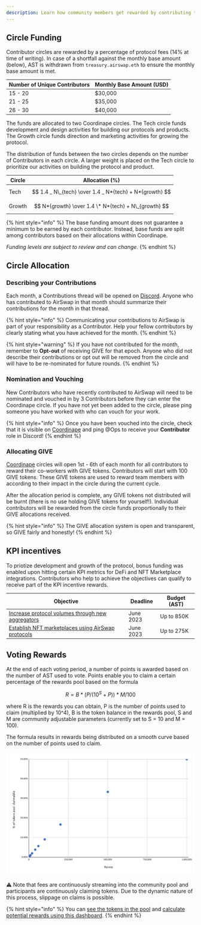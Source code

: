 ```yaml
---
description: Learn how community members get rewarded by contributing to AirSwap
---
```


## Circle Funding

Contributor circles are rewarded by a percentage of protocol fees (14% at time of writing). In case of a shortfall against the monthly base amount (below), AST is withdrawn from `treasury.airswap.eth` to ensure the monthly base amount is met.

| Number of Unique Contributors | Monthly Base Amount (USD) |
| ----------------------------- | ------------------------- |
| 15 - 20                       | $30,000                   |
| 21 - 25                       | $35,000                   |
| 26 - 30                       | $40,000                   |

The funds are allocated to two Coordinape circles. The Tech circle funds development and design activities for building our protocols and products. The Growth circle funds direction and marketing activities for growing the protocol.

The distribution of funds between the two circles depends on the number of Contributors in each circle. A larger weight is placed on the Tech circle to prioritize our activities on building the protocol and product.

| Circle | Allocation (%)                                          |
| ------ | ------------------------------------------------------- |
| Tech   | $$ 1.4 _ N\_{tech} \over 1.4 _ N*{tech} + N*{growth} $$ |
| Growth | $$ N*{growth} \over 1.4 \* N*{tech} + N\_{growth} $$    |

{% hint style="info" %}
The base funding amount does not guarantee a minimum to be earned by each contributor. Instead, base funds are split among contributors based on their allocations within Coordinape.

_Funding levels are subject to review and can change._
{% endhint %}

## Circle Allocation

### Describing your Contributions

Each month, a Contributions thread will be opened on [Discord](https://chat.airswap.io). Anyone who has contributed to AirSwap in that month should summarize their contributions for the month in that thread.

{% hint style="info" %}
Communicating your contributions to AirSwap is part of your responsibility as a Contributor. Help your fellow contributors by clearly stating what you have achieved for the month.
{% endhint %}

{% hint style="warning" %}
If you have not contributed for the month, remember to **Opt-out** of receiving GIVE for that epoch. Anyone who did not describe their contributions or opt out will be removed from the circle and will have to be re-nominated for future rounds.
{% endhint %}

### Nomination and Vouching

New Contributors who have recently contributed to AirSwap will need to be nominated and vouched in by 3 Contributors before they can enter the Coordinape circle. If you have not yet been added to the circle, please ping someone you have worked with who can vouch for your work.

{% hint style="info" %}
Once you have been vouched into the circle, check that it is visible on [Coordinape](https://coordinape.com) and ping @Ops to receive your **Contributor** role in Discord!
{% endhint %}

### Allocating GIVE

[Coordinape](https://coordinape.com) circles will open 1st - 6th of each month for all contributors to reward their co-workers with GIVE tokens. Contributors will start with 100 GIVE tokens. These GIVE tokens are used to reward team members with according to their impact in the circle during the current cycle.

After the allocation period is complete, any GIVE tokens not distributed will be burnt (there is no use holding GIVE tokens for yourself!). Individual contributors will be rewarded from the circle funds proportionally to their GIVE allocations received.

{% hint style="info" %}
The GIVE allocation system is open and transparent, so GIVE fairly and honestly!
{% endhint %}

## KPI incentives

To priotize development and growth of the protocol, bonus funding was enabled upon hitting certain KPI metrics for DeFi and NFT Marketplace integrations. Contributors who help to achieve the objectives can qualify to receive part of the KPI incentive rewards.

| Objective                                                                                               | Deadline  | Budget (AST) |
| ------------------------------------------------------------------------------------------------------- | --------- | ------------ |
| [Increase protocol volumes through new aggregators](https://github.com/airswap/airswap-aips/issues/82)  | June 2023 | Up to 850K   |
| [Establish NFT marketplaces using AirSwap protocols](https://github.com/airswap/airswap-aips/issues/83) | June 2023 | Up to 275K   |

## Voting Rewards

At the end of each voting period, a number of points is awarded based on the number of AST used to vote. Points enable you to claim a certain percentage of the rewards pool based on the formula

$$
R = B * (P / (10^S +P )) * M/100
$$

where R is the rewards you can obtain, P is the number of points used to claim (multiplied by 10^4), B is the token balance in the rewards pool, S and M are community adjustable parameters (currently set to S = 10 and M = 100).

The formula results in rewards being distributed on a smooth curve based on the number of points used to claim.

![Current rewards are distributed on a curve based on the number of points](../.gitbook/assets/rewards.svg)

⚠ Note that fees are continuously streaming into the community pool and participants are continuously claiming tokens. Due to the dynamic nature of this process, slippage on claims is possible.

{% hint style="info" %}
You can [see the tokens in the pool](https://app.zerion.io/0x7296333e1615721f4Bd9Df1a3070537484A50CF8/overview) and [calculate potential rewards using this dashboard](https://dune.xyz/agrimony/airswap_3).
{% endhint %}

